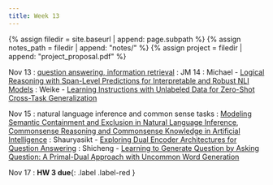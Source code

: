 ```yaml
---
title: Week 13
---
```



{% assign filedir = site.baseurl | append: page.subpath %} 
{% assign notes_path = filedir | append: "notes/" %} 
{% assign project = filedir | append: "project_proposal.pdf" %}

<!--  
Instructions:

INDENTATION COUNTS

Each day should be formatted exactly as follows

Date
: Lessons Covered
  : Reading List
    : In Class Presentations
: **Assignment/Announcement**{: .label}


To add a hyperlink for readings, do it as follows
  : [Example Paper](http://linktopaper.edu)

To make the hyperlink open in a new tab by default
  : [Example Paper](http://linktopaper.edu){:target=_"blank"}

The announcement can be made red for due dates as follows
: **Assignment Due**{: .label .label-red }

-->

Nov 13
: [question answering, information retrieval](assets/files/irqa.pdf)
  : JM 14
    : Michael - [Logical Reasoning with Span-Level Predictions for Interpretable and Robust NLI Models](https://aclanthology.org/2022.emnlp-main.251.pdf)
    : Weike - [Learning Instructions with Unlabeled Data for Zero-Shot Cross-Task Generalization](https://aclanthology.org/2022.emnlp-main.105.pdf)

Nov 15
: natural language inference and common sense tasks
  : [Modeling Semantic Containment and Exclusion in Natural Language Inference](https://aclanthology.org/C08-1066/), [Commonsense Reasoning and Commonsense Knowledge in Artificial Intelligence](https://cs.nyu.edu/~davise/papers/CommonsenseFinal.pdf)
    : Shauryasikt - [Exploring Dual Encoder Architectures for Question Answering](https://aclanthology.org/2022.emnlp-main.640/) 
    : Shicheng - [Learning to Generate Question by Asking Question: A Primal-Dual Approach with Uncommon Word Generation](https://aclanthology.org/2022.emnlp-main.4)

Nov 17
: **HW 3 due**{: .label .label-red }

